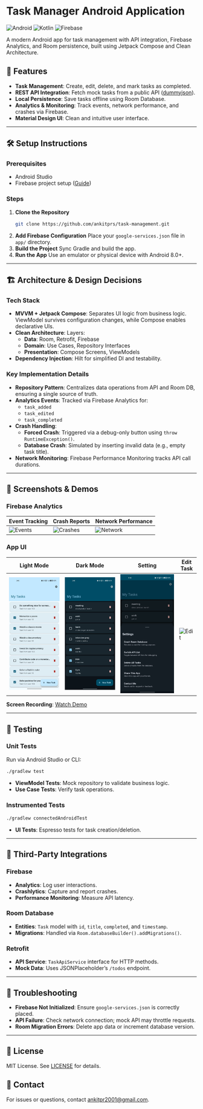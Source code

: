# Task Manager Android Application

![Android](https://img.shields.io/badge/Android-3DDC84?style=for-the-badge&logo=android&logoColor=white)
![Kotlin](https://img.shields.io/badge/Kotlin-7F52FF?style=for-the-badge&logo=kotlin&logoColor=white)
![Firebase](https://img.shields.io/badge/Firebase-FFCA28?style=for-the-badge&logo=firebase&logoColor=black)

A modern Android app for task management with API integration, Firebase Analytics, and Room persistence, built using Jetpack Compose and Clean Architecture.

## 📱 Features
- **Task Management**: Create, edit, delete, and mark tasks as completed.
- **REST API Integration**: Fetch mock tasks from a public API ([dummyjson](https://dummyjson.com)).
- **Local Persistence**: Save tasks offline using Room Database.
- **Analytics & Monitoring**: Track events, network performance, and crashes via Firebase.
- **Material Design UI**: Clean and intuitive user interface.

---

## 🛠️ Setup Instructions

### Prerequisites
- Android Studio
- Firebase project setup ([Guide](https://firebase.google.com/docs/android/setup))

### Steps
1. **Clone the Repository**
   ```bash
   git clone https://github.com/ankitprs/task-management.git
   ```
2. **Add Firebase Configuration**
   Place your `google-services.json` file in `app/` directory.
3. **Build the Project**
   Sync Gradle and build the app.
4. **Run the App**
   Use an emulator or physical device with Android 8.0+.

---

## 🏗️ Architecture & Design Decisions

### Tech Stack
- **MVVM + Jetpack Compose**:
  Separates UI logic from business logic. ViewModel survives configuration changes, while Compose enables declarative UIs.
- **Clean Architecture**:
  Layers:
  - **Data**: Room, Retrofit, Firebase
  - **Domain**: Use Cases, Repository Interfaces
  - **Presentation**: Compose Screens, ViewModels
- **Dependency Injection**:
  Hilt for simplified DI and testability.

### Key Implementation Details
- **Repository Pattern**:
  Centralizes data operations from API and Room DB, ensuring a single source of truth.
- **Analytics Events**:
  Tracked via Firebase Analytics for:
  - `task_added`
  - `task_edited`
  - `task_completed`
- **Crash Handling**:
  - **Forced Crash**: Triggered via a debug-only button using `throw RuntimeException()`.
  - **Database Crash**: Simulated by inserting invalid data (e.g., empty task title).
- **Network Monitoring**:
  Firebase Performance Monitoring tracks API call durations.

---

## 📸 Screenshots & Demos

### Firebase Analytics
| Event Tracking | Crash Reports | Network Performance |
|----------------|---------------|---------------------|
| ![Events](screenshots/events.png) | ![Crashes](screenshots/crash.png) | ![Network](screenshots/network.png) |

### App UI
| Light Mode | Dark Mode | Setting | Edit Task |
|-----------|----------|----------|-----------|
| ![List](ss/1.jpeg) | ![Add](ss/2.jpeg) | ![Add](ss/3.jpeg) | ![Edit](screenshots/edit.png) |

**Screen Recording**: [Watch Demo](demo/demo.mp4)

---

## 🧪 Testing

### Unit Tests
Run via Android Studio or CLI:
```bash
./gradlew test
```
- **ViewModel Tests**: Mock repository to validate business logic.
- **Use Case Tests**: Verify task operations.

### Instrumented Tests
```bash
./gradlew connectedAndroidTest
```
- **UI Tests**: Espresso tests for task creation/deletion.

---

## 🔄 Third-Party Integrations

### Firebase
- **Analytics**: Log user interactions.
- **Crashlytics**: Capture and report crashes.
- **Performance Monitoring**: Measure API latency.

### Room Database
- **Entities**: `Task` model with `id`, `title`, `completed`, and `timestamp`.
- **Migrations**: Handled via `Room.databaseBuilder().addMigrations()`.

### Retrofit
- **API Service**: `TaskApiService` interface for HTTP methods.
- **Mock Data**: Uses JSONPlaceholder’s `/todos` endpoint.

---

## 🚨 Troubleshooting
- **Firebase Not Initialized**: Ensure `google-services.json` is correctly placed.
- **API Failure**: Check network connection; mock API may throttle requests.
- **Room Migration Errors**: Delete app data or increment database version.

---

## 📜 License
MIT License. See [LICENSE](LICENSE) for details.

## 📧 Contact
For issues or questions, contact [ankitpr2001@gmail.com](mailto:ankitpr2001@gmail.com).